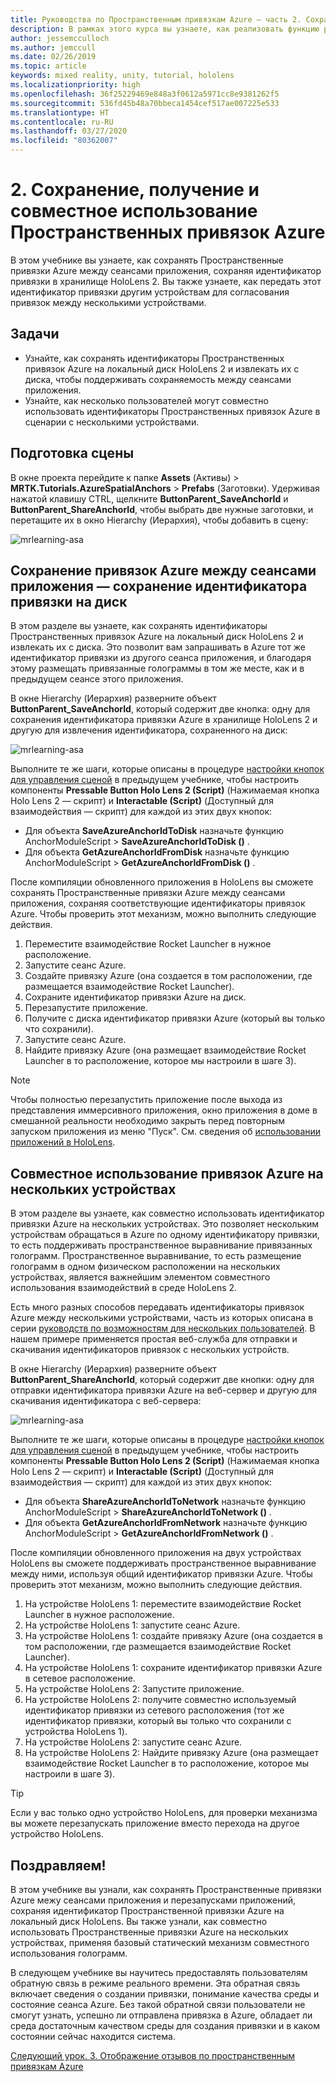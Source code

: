 ```yaml
---
title: Руководства по Пространственным привязкам Azure — часть 2. Сохранение, получение и совместное использование Пространственных привязок Azure
description: В рамках этого курса вы узнаете, как реализовать функцию распознавания лиц Azure в приложении смешанной реальности.
author: jessemcculloch
ms.author: jemccull
ms.date: 02/26/2019
ms.topic: article
keywords: mixed reality, unity, tutorial, hololens
ms.localizationpriority: high
ms.openlocfilehash: 36f25229469e848a3f0612a5971cc8e9381262f5
ms.sourcegitcommit: 536fd45b48a70bbeca1454cef517ae007225e533
ms.translationtype: HT
ms.contentlocale: ru-RU
ms.lasthandoff: 03/27/2020
ms.locfileid: "80362007"
---
```

# <a name="2-saving-retrieving-and-sharing-azure-spatial-anchors"></a>2. Сохранение, получение и совместное использование Пространственных привязок Azure

В этом учебнике вы узнаете, как сохранять Пространственные привязки Azure между сеансами приложения, сохраняя идентификатор привязки в хранилище HoloLens 2. Вы также узнаете, как передать этот идентификатор привязки другим устройствам для согласования привязок между несколькими устройствами.

## <a name="objectives"></a>Задачи

* Узнайте, как сохранять идентификаторы Пространственных привязок Azure на локальный диск HoloLens 2 и извлекать их с диска, чтобы поддерживать сохраняемость между сеансами приложения.
* Узнайте, как несколько пользователей могут совместно использовать идентификаторы Пространственных привязок Azure в сценарии с несколькими устройствами.

## <a name="preparing-the-scene"></a>Подготовка сцены

В окне проекта перейдите к папке **Assets** (Активы) > **MRTK.Tutorials.AzureSpatialAnchors** > **Prefabs** (Заготовки). Удерживая нажатой клавишу CTRL, щелкните **ButtonParent_SaveAnchorId** и **ButtonParent_ShareAnchorId**, чтобы выбрать две нужные заготовки, и перетащите их в окно Hierarchy (Иерархия), чтобы добавить в сцену:

![mrlearning-asa](images/mrlearning-asa/tutorial2-section1-step1-1.png)

## <a name="persist-azure-anchors-between-app-sessions---save-anchor-id-to-disk"></a>Сохранение привязок Azure между сеансами приложения — сохранение идентификатора привязки на диск
<!-- TODO: Consider renaming to 'Persist Azure Anchors between app sessions' -->

В этом разделе вы узнаете, как сохранять идентификаторы Пространственных привязок Azure на локальный диск HoloLens 2 и извлекать их с диска. Это позволит вам запрашивать в Azure тот же идентификатор привязки из другого сеанса приложения, и благодаря этому размещать привязанные голограммы в том же месте, как и в предыдущем сеансе этого приложения.

В окне Hierarchy (Иерархия) разверните объект **ButtonParent_SaveAnchorId**, который содержит две кнопка: одну для сохранения идентификатора привязки Azure в хранилище HoloLens 2 и другую для извлечения идентификатора, сохраненного на диск:

![mrlearning-asa](images/mrlearning-asa/tutorial2-section2-step1-1.png)

Выполните те же шаги, которые описаны в процедуре [настройки кнопок для управления сценой](mrlearning-asa-ch1.md#configuring-the-buttons-to-operate-the-scene) в предыдущем учебнике, чтобы настроить компоненты **Pressable Button Holo Lens 2 (Script)** (Нажимаемая кнопка Holo Lens 2 — скрипт) и **Interactable (Script)** (Доступный для взаимодействия — скрипт) для каждой из этих двух кнопок:

* Для объекта **SaveAzureAnchorIdToDisk** назначьте функцию AnchorModuleScript > **SaveAzureAnchorIdToDisk ()** .
* Для объекта **GetAzureAnchorIdFromDisk** назначьте функцию AnchorModuleScript > **GetAzureAnchorIdFromDisk ()** .

После компиляции обновленного приложения в HoloLens вы сможете сохранять Пространственные привязки Azure между сеансами приложения, сохраняя соответствующие идентификаторы привязок Azure. Чтобы проверить этот механизм, можно выполнить следующие действия.

1. Переместите взаимодействие Rocket Launcher в нужное расположение.
2. Запустите сеанс Azure.
3. Создайте привязку Azure (она создается в том расположении, где размещается взаимодействие Rocket Launcher).
4. Сохраните идентификатор привязки Azure на диск.
5. Перезапустите приложение.
6. Получите с диска идентификатор привязки Azure (который вы только что сохранили).
7. Запустите сеанс Azure.
8. Найдите привязку Azure (она размещает взаимодействие Rocket Launcher в то расположение, которое мы настроили в шаге 3).

> [!NOTE]
> Чтобы полностью перезапустить приложение после выхода из представления иммерсивного приложения, окно приложения в доме в смешанной реальности необходимо закрыть перед повторным запуском приложения из меню "Пуск". См. сведения об [использовании приложений в HoloLens](https://docs.microsoft.com/hololens/holographic-home#using-apps-on-hololens).

## <a name="share-azure-anchors-between-multiple-devices"></a>Совместное использование привязок Azure на нескольких устройствах

В этом разделе вы узнаете, как совместно использовать идентификатор привязки Azure на нескольких устройствах. Это позволяет нескольким устройствам обращаться в Azure по одному идентификатору привязки, то есть поддерживать пространственное выравнивание привязанных голограмм. Пространственное выравнивание, то есть размещение голограмм в одном физическом расположении на нескольких устройствах, является важнейшим элементом совместного использования взаимодействий в среде HoloLens 2.

Есть много разных способов передавать идентификаторы привязок Azure между несколькими устройствами, часть из которых описана в серии [руководств по возможностям для нескольких пользователей](mrlearning-sharing(photon)-ch1.md). В нашем примере применяется простая веб-служба для отправки и скачивания идентификаторов привязок с нескольких устройств.

В окне Hierarchy (Иерархия) разверните объект **ButtonParent_ShareAnchorId**, который содержит две кнопки: одну для отправки идентификатора привязки Azure на веб-сервер и другую для скачивания идентификатора с веб-сервера:

![mrlearning-asa](images/mrlearning-asa/tutorial2-section3-step1-1.png)

Выполните те же шаги, которые описаны в процедуре [настройки кнопок для управления сценой](mrlearning-asa-ch1.md#configuring-the-buttons-to-operate-the-scene) в предыдущем учебнике, чтобы настроить компоненты **Pressable Button Holo Lens 2 (Script)** (Нажимаемая кнопка Holo Lens 2 — скрипт) и **Interactable (Script)** (Доступный для взаимодействия — скрипт) для каждой из этих двух кнопок:

* Для объекта **ShareAzureAnchorIdToNetwork** назначьте функцию AnchorModuleScript > **ShareAzureAnchorIdToNetwork ()** .
* Для объекта **GetAzureAnchorIdFromNetwork** назначьте функцию AnchorModuleScript > **GetAzureAnchorIdFromNetwork ()** .

После компиляции обновленного приложения на двух устройствах HoloLens вы сможете поддерживать пространственное выравнивание между ними, используя общий идентификатор привязки Azure. Чтобы проверить этот механизм, можно выполнить следующие действия.

1. На устройстве HoloLens 1: переместите взаимодействие Rocket Launcher в нужное расположение.
2. На устройстве HoloLens 1: запустите сеанс Azure.
3. На устройстве HoloLens 1: создайте привязку Azure (она создается в том расположении, где размещается взаимодействие Rocket Launcher).
4. На устройстве HoloLens 1: сохраните идентификатор привязки Azure в сетевое расположение.
5. На устройстве HoloLens 2: Запустите приложение.
6. На устройстве HoloLens 2: получите совместно используемый идентификатор привязки из сетевого расположения (тот же идентификатор привязки, который вы только что сохранили с устройства HoloLens 1).
7. На устройстве HoloLens 2: запустите сеанс Azure.
8. На устройстве HoloLens 2: Найдите привязку Azure (она размещает взаимодействие Rocket Launcher в то расположение, которое мы настроили в шаге 3).

> [!TIP]
> Если у вас только одно устройство HoloLens, для проверки механизма вы можете перезапускать приложение вместо перехода на другое устройство HoloLens.

## <a name="congratulations"></a>Поздравляем!

В этом учебнике вы узнали, как сохранять Пространственные привязки Azure межу сеансами приложения и перезапусками приложений, сохраняя идентификатор Пространственной привязки Azure на локальный диск HoloLens. Вы также узнали, как совместно использовать Пространственные привязки Azure на нескольких устройствах, применяя базовый статический механизм совместного использования голограмм.

В следующем учебнике вы научитесь предоставлять пользователям обратную связь в режиме реального времени. Эта обратная связь включает сведения о создании привязки, понимание качества среды и состояние сеанса Azure. Без такой обратной связи пользователи не смогут узнать, успешно ли отправлена привязка в Azure, обладает ли среда достаточным качеством среды для создания привязки и в каком состоянии сейчас находится система.

[Следующий урок. 3. Отображение отзывов по пространственным привязкам Azure](mrlearning-asa-ch3.md)

